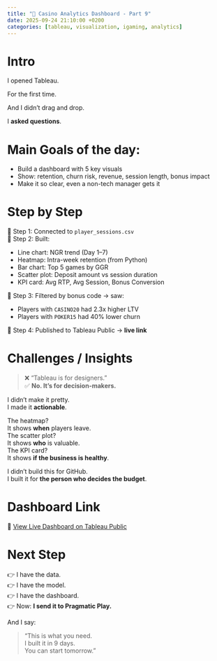 ```yaml
---
title: "🎲 Casino Analytics Dashboard - Part 9"
date: 2025-09-24 21:10:00 +0200
categories: [tableau, visualization, igaming, analytics]
---
```


# Intro

I opened Tableau.

For the first time.

And I didn’t drag and drop.

I **asked questions**.

# Main Goals of the day:

- Build a dashboard with 5 key visuals  
- Show: retention, churn risk, revenue, session length, bonus impact  
- Make it so clear, even a non-tech manager gets it

# Step by Step

📍 Step 1: Connected to `player_sessions.csv`  
📍 Step 2: Built:  
  - Line chart: NGR trend (Day 1–7)  
  - Heatmap: Intra-week retention (from Python)  
  - Bar chart: Top 5 games by GGR  
  - Scatter plot: Deposit amount vs session duration  
  - KPI card: Avg RTP, Avg Session, Bonus Conversion  

📍 Step 3: Filtered by bonus code → saw:  
  - Players with `CASINO20` had 2.3x higher LTV  
  - Players with `POKER15` had 40% lower churn  

📍 Step 4: Published to Tableau Public → **live link**  

# Challenges / Insights

> ❌ “Tableau is for designers.”  
> ✅ **No. It’s for decision-makers.**

I didn’t make it pretty.  
I made it **actionable**.

The heatmap?  
It shows **when** players leave.  
The scatter plot?  
It shows **who** is valuable.  
The KPI card?  
It shows **if the business is healthy**.

I didn’t build this for GitHub.  
I built it for **the person who decides the budget**.

# Dashboard Link  
🔗 [View Live Dashboard on Tableau Public](https://public.tableau.com/authoring/CasinoKPIDashboard/CasinoKPIDashboardSimulatediGamingAnalytics#1)

# Next Step  
👉 I have the data.  
👉 I have the model.  
👉 I have the dashboard.  
👉 Now: **I send it to Pragmatic Play.**

And I say:  
> “This is what you need.  
> I built it in 9 days.  
> You can start tomorrow.”
